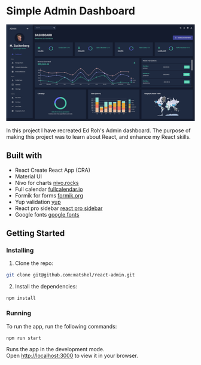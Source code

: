 # Simple Admin Dashboard

![image](https://github.com/matshel/react-admin/blob/master/public/assets/dashboard.png)

In this project I have recreated Ed Roh's Admin dashboard.
The purpose of making this project was to learn about React, and enhance my React skills.

## Built with

- React Create React App (CRA)
- Material UI
- Nivo for charts [nivo.rocks](https://nivo.rocks/components)
- Full calendar [fullcalendar.io](https://fullcalendar.io/docs)
- Formik for forms [formik.org](https://formik.org/docs/overview#installation)
- Yup validation [yup](https://github.com/jquense/yup)
- React pro sidebar [react pro sidebar](https://github.com/azouaoui-med/react-pro-sidebar)
- Google fonts [google fonts](https://fonts.google.com/)

## Getting Started

### Installing

1. Clone the repo:

```bash
git clone git@github.com:matshel/react-admin.git
```

2. Install the dependencies:

```
npm install
```

### Running

To run the app, run the following commands:

```bash
npm run start
```

Runs the app in the development mode.\
Open [http://localhost:3000](http://localhost:3000) to view it in your browser.
